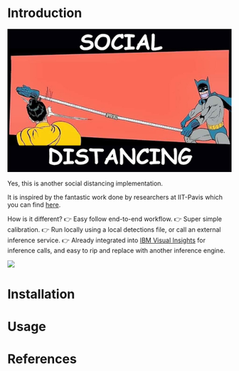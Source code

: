 # Introduction
![](./readme_images/social_distancing.jpg)

Yes, this is another social distancing implementation. 

It is inspired by the fantastic work done by researchers at IIT-Pavis which you can find [here](https://github.com/IIT-PAVIS/Social-Distancing).

How is it different?
:point_right: Easy follow end-to-end workflow.
:point_right: Super simple calibration.
:point_right: Run locally using a local detections file, or call an external inference service. 
:point_right: Already integrated into [IBM Visual Insights](https://www.ibm.com/products/ibm-visual-insights) for inference calls, and easy to rip and replace with another inference engine.


![](./readme_images/sample.gif)

# Installation

# Usage

# References

